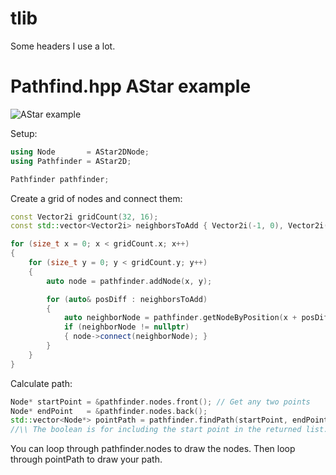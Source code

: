 # tlib
Some headers I use a lot.

# Pathfind.hpp AStar example

![AStar example](https://imgur.com/IKYpU6G.gif)

Setup:
```cpp
using Node       = AStar2DNode;
using Pathfinder = AStar2D;

Pathfinder pathfinder;
```

Create a grid of nodes and connect them:
```cpp
const Vector2i gridCount(32, 16);
const std::vector<Vector2i> neighborsToAdd { Vector2i(-1, 0), Vector2i(-1, -1), Vector2i(0, -1), Vector2i(-1, 1) };

for (size_t x = 0; x < gridCount.x; x++)
{
    for (size_t y = 0; y < gridCount.y; y++)
    {
        auto node = pathfinder.addNode(x, y);

        for (auto& posDiff : neighborsToAdd)
        {
            auto neighborNode = pathfinder.getNodeByPosition(x + posDiff.x, y + posDiff.y);
            if (neighborNode != nullptr)
            { node->connect(neighborNode); }
        }
    }
}
```

Calculate path:
```cpp
Node* startPoint = &pathfinder.nodes.front(); // Get any two points
Node* endPoint   = &pathfinder.nodes.back();
std::vector<Node*> pointPath = pathfinder.findPath(startPoint, endPoint, true); // Then call findPath
//\\ The boolean is for including the start point in the returned list. It is false by default.
```
You can loop through pathfinder.nodes to draw the nodes. 
Then loop through pointPath to draw your path. 
